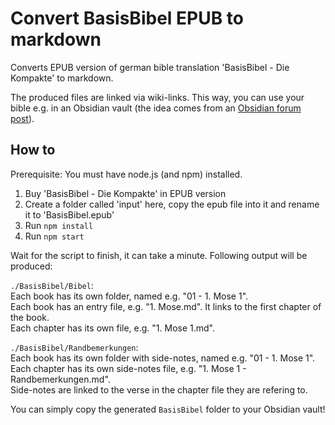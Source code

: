 # Convert BasisBibel EPUB to markdown

Converts EPUB version of german bible translation 'BasisBibel - Die Kompakte' to markdown.

The produced files are linked via wiki-links. This way, you can use your bible e.g. in an Obsidian vault (the idea comes from an [Obsidian forum post](https://forum.obsidian.md/t/bible-study-in-obsidian-kit-including-the-bible-in-markdown)).

## How to

Prerequisite: You must have node.js (and npm) installed.

1. Buy 'BasisBibel - Die Kompakte' in EPUB version
2. Create a folder called 'input' here, copy the epub file into it and rename it to 'BasisBibel.epub'
3. Run `npm install`
4. Run `npm start`

Wait for the script to finish, it can take a minute. Following output will be produced:

`./BasisBibel/Bibel`:  
Each book has its own folder, named e.g. "01 - 1. Mose 1".  
Each book has an entry file, e.g. "1. Mose.md". It links to the first chapter of the book.  
Each chapter has its own file, e.g. "1. Mose 1.md".  

`./BasisBibel/Randbemerkungen`:  
Each book has its own folder with side-notes, named e.g. "01 - 1. Mose 1".  
Each chapter has its own side-notes file, e.g. "1. Mose 1 - Randbemerkungen.md".  
Side-notes are linked to the verse in the chapter file they are refering to.  

You can simply copy the generated `BasisBibel` folder to your Obsidian vault!